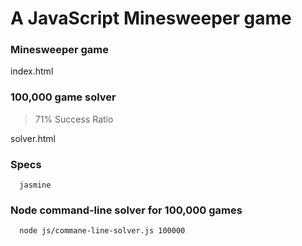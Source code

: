 # A JavaScript Minesweeper game

### Minesweeper game
index.html

### 100,000 game solver
> 71% Success Ratio

solver.html

### Specs
```
  jasmine
```

### Node command-line solver for 100,000 games
```
  node js/commane-line-solver.js 100000
```
